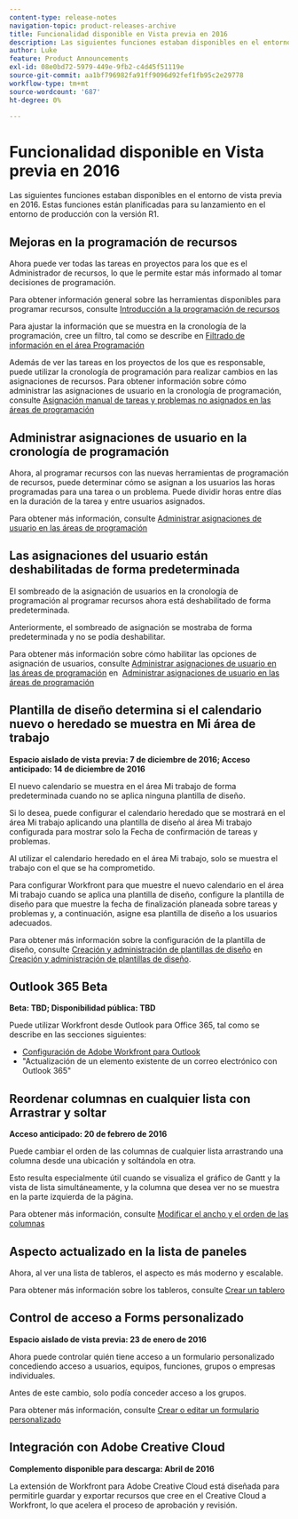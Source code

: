 ```yaml
---
content-type: release-notes
navigation-topic: product-releases-archive
title: Funcionalidad disponible en Vista previa en 2016
description: Las siguientes funciones estaban disponibles en el entorno de vista previa en 2016. Estas funciones están planificadas para su lanzamiento en el entorno de producción con la versión R1.
author: Luke
feature: Product Announcements
exl-id: 08e0bd72-5979-449e-9fb2-c4d45f51119e
source-git-commit: aa1bf796982fa91ff9096d92fef1fb95c2e29778
workflow-type: tm+mt
source-wordcount: '687'
ht-degree: 0%

---
```


# Funcionalidad disponible en Vista previa en 2016

Las siguientes funciones estaban disponibles en el entorno de vista previa en 2016. Estas funciones están planificadas para su lanzamiento en el entorno de producción con la versión R1.

## Mejoras en la programación de recursos

Ahora puede ver todas las tareas en proyectos para los que es el Administrador de recursos, lo que le permite estar más informado al tomar decisiones de programación. 

Para obtener información general sobre las herramientas disponibles para programar recursos, consulte [Introducción a la programación de recursos](../../../../resource-mgmt/resource-scheduling/get-started-resource-scheduling.md)

Para ajustar la información que se muestra en la cronología de la programación, cree un filtro, tal como se describe en [Filtrado de información en el área Programación](../../../../resource-mgmt/resource-scheduling/filter-scheduling-area.md)

Además de ver las tareas en los proyectos de los que es responsable, puede utilizar la cronología de programación para realizar cambios en las asignaciones de recursos. Para obtener información sobre cómo administrar las asignaciones de usuario en la cronología de programación, consulte [Asignación manual de tareas y problemas no asignados en las áreas de programación](../../../../resource-mgmt/resource-scheduling/manually-assign-items-scheduling-areas.md)

## Administrar asignaciones de usuario en la cronología de programación

Ahora, al programar recursos con las nuevas herramientas de programación de recursos, puede determinar cómo se asignan a los usuarios las horas programadas para una tarea o un problema. Puede dividir horas entre días en la duración de la tarea y entre usuarios asignados.

Para obtener más información, consulte [Administrar asignaciones de usuario en las áreas de programación](../../../../resource-mgmt/resource-scheduling/manage-allocations-scheduling-areas.md)

## Las asignaciones del usuario están deshabilitadas de forma predeterminada

El sombreado de la asignación de usuarios en la cronología de programación al programar recursos ahora está deshabilitado de forma predeterminada.

Anteriormente, el sombreado de asignación se mostraba de forma predeterminada y no se podía deshabilitar.

Para obtener más información sobre cómo habilitar las opciones de asignación de usuarios, consulte [Administrar asignaciones de usuario en las áreas de programación](../../../../resource-mgmt/resource-scheduling/manage-allocations-scheduling-areas.md) en  [Administrar asignaciones de usuario en las áreas de programación](../../../../resource-mgmt/resource-scheduling/manage-allocations-scheduling-areas.md)

## Plantilla de diseño determina si el calendario nuevo o heredado se muestra en Mi área de trabajo

**Espacio aislado de vista previa: 7 de diciembre de 2016; Acceso anticipado: 14 de diciembre de 2016** 

El nuevo calendario se muestra en el área Mi trabajo de forma predeterminada cuando no se aplica ninguna plantilla de diseño.

Si lo desea, puede configurar el calendario heredado que se mostrará en el área Mi trabajo aplicando una plantilla de diseño al área Mi trabajo configurada para mostrar solo la Fecha de confirmación de tareas y problemas.

Al utilizar el calendario heredado en el área Mi trabajo, solo se muestra el trabajo con el que se ha comprometido.

Para configurar Workfront para que muestre el nuevo calendario en el área Mi trabajo cuando se aplica una plantilla de diseño, configure la plantilla de diseño para que muestre la fecha de finalización planeada sobre tareas y problemas y, a continuación, asigne esa plantilla de diseño a los usuarios adecuados.

Para obtener más información sobre la configuración de la plantilla de diseño, consulte [Creación y administración de plantillas de diseño](../../../../administration-and-setup/customize-workfront/use-layout-templates/create-and-manage-layout-templates.md#customizing-my-work) en [Creación y administración de plantillas de diseño](../../../../administration-and-setup/customize-workfront/use-layout-templates/create-and-manage-layout-templates.md).

## Outlook 365 Beta

**Beta: TBD; Disponibilidad pública: TBD**

Puede utilizar Workfront desde Outlook para Office 365, tal como se describe en las secciones siguientes:

* [Configuración de Adobe Workfront para Outlook](../../../../workfront-integrations-and-apps/using-workfront-with-outlook/set-up-workfront-for-outlook.md)
* &quot;Actualización de un elemento existente de un correo electrónico con Outlook 365&quot;

## Reordenar columnas en cualquier lista con Arrastrar y soltar

**Acceso anticipado: 20 de febrero de 2016**

Puede cambiar el orden de las columnas de cualquier lista arrastrando una columna desde una ubicación y soltándola en otra.

Esto resulta especialmente útil cuando se visualiza el gráfico de Gantt y la vista de lista simultáneamente, y la columna que desea ver no se muestra en la parte izquierda de la página. 

Para obtener más información, consulte [Modificar el ancho y el orden de las columnas](../../../../reports-and-dashboards/reports/reporting-elements/modify-column-width-order.md)

## Aspecto actualizado en la lista de paneles

Ahora, al ver una lista de tableros, el aspecto es más moderno y escalable.

Para obtener más información sobre los tableros, consulte [Crear un tablero](../../../../reports-and-dashboards/dashboards/creating-and-managing-dashboards/create-dashboard.md)

## Control de acceso a Forms personalizado

**Espacio aislado de vista previa: 23 de enero de 2016**

Ahora puede controlar quién tiene acceso a un formulario personalizado concediendo acceso a usuarios, equipos, funciones, grupos o empresas individuales. 

Antes de este cambio, solo podía conceder acceso a los grupos.

Para obtener más información, consulte [Crear o editar un formulario personalizado](../../../../administration-and-setup/customize-workfront/create-manage-custom-forms/create-or-edit-a-custom-form.md)

## Integración con Adobe Creative Cloud

**Complemento disponible para descarga: Abril de 2016**

La extensión de Workfront para Adobe Creative Cloud está diseñada para permitirle guardar y exportar recursos que cree en el Creative Cloud a Workfront, lo que acelera el proceso de aprobación y revisión.
